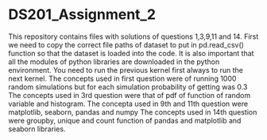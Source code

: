 # DS201_Assignment_2
This repository contains files with solutions of questions 1,3,9,11 and 14.
First we need to copy the correct file paths of dataset to put in pd.read_csv() function so that the dataset is loaded into the code.
It is also important that all the modules of python libraries are downloaded in the python environment.
You need to run the previous kernel first always to run the next kernel.
The concepts used in first question were of running 1000 random simulations but for each simulation probability of getting was 0.3
The concepts used in 3rd question were that of pdf of function of random variable and histogram.
The concepta used in 9th and 11th question were matplotlib, seaborn, pandas and numpy
The concepts used in 14th question were groupby, unique and count function of pandas and matplotlib and seaborn libraries.
